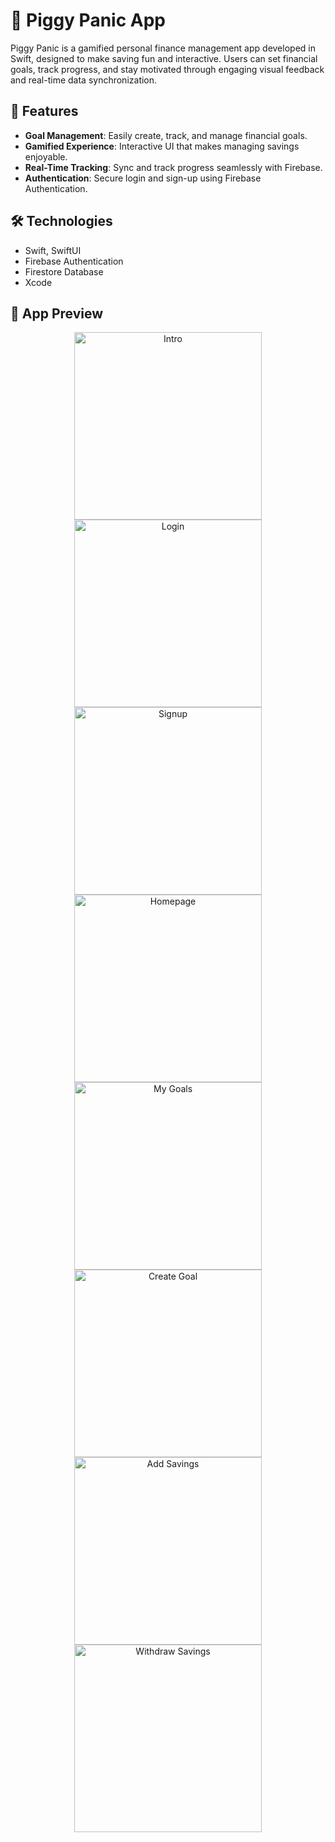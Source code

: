 # 🐷 Piggy Panic App

Piggy Panic is a gamified personal finance management app developed in Swift, designed to make saving fun and interactive. Users can set financial goals, track progress, and stay motivated through engaging visual feedback and real-time data synchronization.

## 🚀 Features
- **Goal Management**: Easily create, track, and manage financial goals.
- **Gamified Experience**: Interactive UI that makes managing savings enjoyable.
- **Real-Time Tracking**: Sync and track progress seamlessly with Firebase.
- **Authentication**: Secure login and sign-up using Firebase Authentication.

## 🛠 Technologies
- Swift, SwiftUI
- Firebase Authentication
- Firestore Database
- Xcode

## 📸 App Preview

<p align="center">
  <img src="https://github.com/user-attachments/assets/74a4bf40-059c-4a6c-a38f-2ad1ccba7102" alt="Intro" width="300"/>
  <img src="https://github.com/user-attachments/assets/df36c248-1656-43f9-a948-6c204409ab10" alt="Login" width="300"/>
  <img src="https://github.com/user-attachments/assets/4db29e18-f405-4e14-a2ac-94cc0ddb4de5" alt="Signup" width="300"/>
  <img src="https://github.com/user-attachments/assets/a50efc30-64cd-47e9-8a17-d107a4fb6cdd" alt="Homepage" width="300"/>
  <img src="https://github.com/user-attachments/assets/f07b2555-1a88-4093-833b-61472d12a4ab" alt="My Goals" width="300"/>
  <img src="https://github.com/user-attachments/assets/61439198-e529-4b84-88f2-d281edcd8ce4" alt="Create Goal" width="300"/>
  <img src="https://github.com/user-attachments/assets/b55fb74a-3c3a-40f7-b38b-135c9c191ddb" alt="Add Savings" width="300"/>
  <img src="https://github.com/user-attachments/assets/123f88b0-f08d-4fdb-9278-71b31fecc667" alt="Withdraw Savings" width="300"/>
</p>


